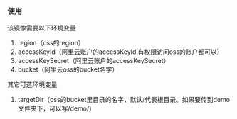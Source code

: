 ### 使用

该镜像需要以下环境变量
1. region（oss的region）
2. accessKeyId（阿里云账户的accessKeyId,有权限访问oss的账户都可以）
3. accessKeySecret（阿里云账户的accessKeySecret）
4. bucket（阿里云oss的bucket名字）

其它可选环境变量
1. targetDir（oss的bucket里目录的名字，默认/代表根目录。如果要传到demo文件夹下，可以写/demo/）
